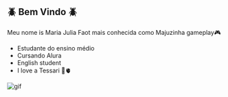 ## 🪲 Bem Vindo 🪲

Meu nome is Maria Julia Faot mais conhecida como Majuzinha gameplay🎮

- Estudante do ensino médio 
- Cursando Alura
- English student
- I love a Tessari 🦋🫀


![gif](https://github.com/user-attachments/assets/dd3f8656-3892-40b4-abed-7acfb36b653b)

